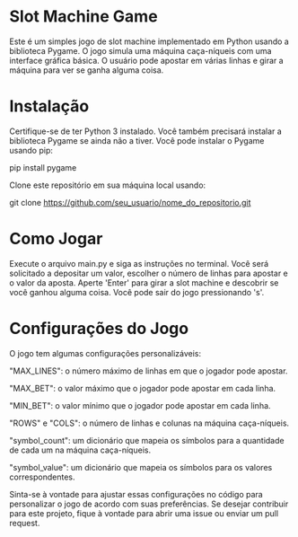 # Slot Machine Game
Este é um simples jogo de slot machine implementado em Python usando a biblioteca Pygame. O jogo simula uma máquina caça-níqueis com uma interface gráfica básica. O usuário pode apostar em várias linhas e girar a máquina para ver se ganha alguma coisa.

# Instalação
Certifique-se de ter Python 3 instalado. Você também precisará instalar a biblioteca Pygame se ainda não a tiver. Você pode instalar o Pygame usando pip:

pip install pygame

Clone este repositório em sua máquina local usando:

git clone https://github.com/seu_usuario/nome_do_repositorio.git

# Como Jogar
Execute o arquivo main.py e siga as instruções no terminal. Você será solicitado a depositar um valor, escolher o número de linhas para apostar e o valor da aposta. Aperte 'Enter' para girar a slot machine e descobrir se você ganhou alguma coisa. Você pode sair do jogo pressionando 's'.

# Configurações do Jogo
O jogo tem algumas configurações personalizáveis:

"MAX_LINES": o número máximo de linhas em que o jogador pode apostar.

"MAX_BET": o valor máximo que o jogador pode apostar em cada linha.

"MIN_BET": o valor mínimo que o jogador pode apostar em cada linha.

"ROWS" e "COLS": o número de linhas e colunas na máquina caça-níqueis.

"symbol_count": um dicionário que mapeia os símbolos para a quantidade de cada um na máquina caça-níqueis.

"symbol_value": um dicionário que mapeia os símbolos para os valores correspondentes.

Sinta-se à vontade para ajustar essas configurações no código para personalizar o jogo de acordo com suas preferências.
Se desejar contribuir para este projeto, fique à vontade para abrir uma issue ou enviar um pull request.
